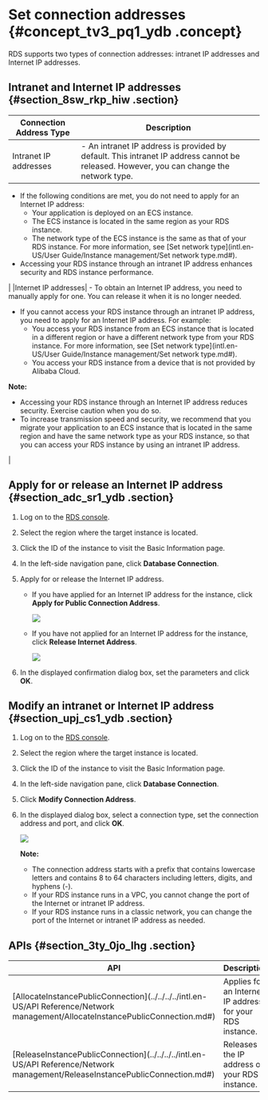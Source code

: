 # Set connection addresses {#concept_tv3_pq1_ydb .concept}

RDS supports two types of connection addresses: intranet IP addresses and Internet IP addresses.

## Intranet and Internet IP addresses {#section_8sw_rkp_hiw .section}

|Connection Address Type|Description|
|-----------------------|-----------|
|Intranet IP addresses| -   An intranet IP address is provided by default. This intranet IP address cannot be released. However, you can change the network type.
-   If the following conditions are met, you do not need to apply for an Internet IP address:
    -   Your application is deployed on an ECS instance.
    -   The ECS instance is located in the same region as your RDS instance.
    -   The network type of the ECS instance is the same as that of your RDS instance. For more information, see [Set network type](intl.en-US/User Guide/Instance management/Set network type.md#).
-   Accessing your RDS instance through an intranet IP address enhances security and RDS instance performance.

 |
|Internet IP addresses| -   To obtain an Internet IP address, you need to manually apply for one. You can release it when it is no longer needed.
-   If you cannot access your RDS instance through an intranet IP address, you need to apply for an Internet IP address. For example:
    -   You access your RDS instance from an ECS instance that is located in a different region or have a different network type from your RDS instance. For more information, see [Set network type](intl.en-US/User Guide/Instance management/Set network type.md#).
    -   You access your RDS instance from a device that is not provided by Alibaba Cloud.

 **Note:** 

-   Accessing your RDS instance through an Internet IP address reduces security. Exercise caution when you do so.
-   To increase transmission speed and security, we recommend that you migrate your application to an ECS instance that is located in the same region and have the same network type as your RDS instance, so that you can access your RDS instance by using an intranet IP address.

 |

## Apply for or release an Internet IP address {#section_adc_sr1_ydb .section}

1.  Log on to the [RDS console](https://rds.console.aliyun.com/).
2.  Select the region where the target instance is located.
3.  Click the ID of the instance to visit the Basic Information page.
4.  In the left-side navigation pane, click **Database Connection**.
5.  Apply for or release the Internet IP address.
    -   If you have applied for an Internet IP address for the instance, click **Apply for Public Connection Address**.

        ![](http://static-aliyun-doc.oss-cn-hangzhou.aliyuncs.com/assets/img/7945/15656636773991_en-US.png)

    -   If you have not applied for an Internet IP address for the instance, click **Release Internet Address**.

        ![](http://static-aliyun-doc.oss-cn-hangzhou.aliyuncs.com/assets/img/7945/156566367750909_en-US.png)

6.  In the displayed confirmation dialog box, set the parameters and click **OK**.

## Modify an intranet or Internet IP address {#section_upj_cs1_ydb .section}

1.  Log on to the [RDS console](https://rds.console.aliyun.com/).
2.  Select the region where the target instance is located.
3.  Click the ID of the instance to visit the Basic Information page.
4.  In the left-side navigation pane, click **Database Connection**.
5.  Click **Modify Connection Address**.
6.  In the displayed dialog box, select a connection type, set the connection address and port, and click **OK**.

    ![](http://static-aliyun-doc.oss-cn-hangzhou.aliyuncs.com/assets/img/7945/15656636773992_en-US.png)

    **Note:** 

    -   The connection address starts with a prefix that contains lowercase letters and contains 8 to 64 characters including letters, digits, and hyphens \(-\).
    -   If your RDS instance runs in a VPC, you cannot change the port of the Internet or intranet IP address.
    -   If your RDS instance runs in a classic network, you can change the port of the Internet or intranet IP address as needed.

## APIs {#section_3ty_0jo_lhg .section}

|API|Description|
|---|-----------|
|[AllocateInstancePublicConnection](../../../../intl.en-US/API Reference/Network management/AllocateInstancePublicConnection.md#)|Applies for an Internet IP address for your RDS instance.|
|[ReleaseInstancePublicConnection](../../../../intl.en-US/API Reference/Network management/ReleaseInstancePublicConnection.md#)|Releases the IP address of your RDS instance.|

